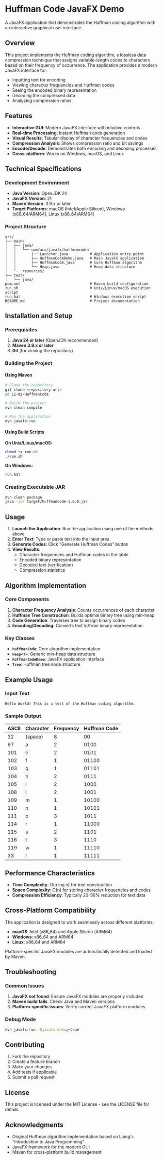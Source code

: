# Huffman Code JavaFX Demo

A JavaFX application that demonstrates the Huffman coding algorithm with an interactive graphical user interface.

## Overview

This project implements the Huffman coding algorithm, a lossless data compression technique that assigns variable-length codes to characters based on their frequency of occurrence. The application provides a modern JavaFX interface for:

- Inputting text for encoding
- Viewing character frequencies and Huffman codes
- Seeing the encoded binary representation
- Decoding the compressed data
- Analyzing compression ratios

## Features

- **Interactive GUI**: Modern JavaFX interface with intuitive controls
- **Real-time Processing**: Instant Huffman code generation
- **Visual Results**: Tabular display of character frequencies and codes
- **Compression Analysis**: Shows compression ratio and bit savings
- **Encode/Decode**: Demonstrates both encoding and decoding processes
- **Cross-platform**: Works on Windows, macOS, and Linux

## Technical Specifications

### Development Environment
- **Java Version**: OpenJDK 24
- **JavaFX Version**: 21
- **Maven Version**: 3.9.x or later
- **Target Platforms**: macOS (Intel/Apple Silicon), Windows (x86_64/ARM64), Linux (x86_64/ARM64)

### Project Structure
```
src/
├── main/
│   ├── java/
│   │   └── com/acu/javafx/huffmancode/
│   │       ├── Launcher.java          # Application entry point
│   │       ├── HuffmanCodeDemo.java   # Main JavaFX application
│   │       ├── HuffmanCode.java       # Core Huffman algorithm
│   │       └── Heap.java              # Heap data structure
│   └── resources/
├── test/
│   └── java/
pom.xml                                # Maven build configuration
run.sh                                 # Unix/Linux/macOS execution script
run.bat                                # Windows execution script
README.md                              # Project documentation
```

## Installation and Setup

### Prerequisites
1. **Java 24 or later** (OpenJDK recommended)
2. **Maven 3.9.x or later**
3. **Git** (for cloning the repository)

### Building the Project

#### Using Maven
```bash
# Clone the repository
git clone <repository-url>
cd 11-02-HuffmanCode

# Build the project
mvn clean compile

# Run the application
mvn javafx:run
```

#### Using Build Scripts

**On Unix/Linux/macOS:**
```bash
chmod +x run.sh
./run.sh
```

**On Windows:**
```cmd
run.bat
```

### Creating Executable JAR
```bash
mvn clean package
java -jar target/huffmancode-1.0.0.jar
```

## Usage

1. **Launch the Application**: Run the application using one of the methods above
2. **Enter Text**: Type or paste text into the input area
3. **Generate Codes**: Click "Generate Huffman Codes" button
4. **View Results**: 
   - Character frequencies and Huffman codes in the table
   - Encoded binary representation
   - Decoded text (verification)
   - Compression statistics

## Algorithm Implementation

### Core Components

1. **Character Frequency Analysis**: Counts occurrences of each character
2. **Huffman Tree Construction**: Builds optimal binary tree using min-heap
3. **Code Generation**: Traverses tree to assign binary codes
4. **Encoding/Decoding**: Converts text to/from binary representation

### Key Classes

- **`HuffmanCode`**: Core algorithm implementation
- **`Heap<T>`**: Generic min-heap data structure
- **`HuffmanCodeDemo`**: JavaFX application interface
- **`Tree`**: Huffman tree node structure

## Example Usage

### Input Text
```
Hello World! This is a test of the Huffman coding algorithm.
```

### Sample Output
| ASCII | Character | Frequency | Huffman Code |
|-------|-----------|-----------|--------------|
| 32    | (space)   | 8         | 00           |
| 97    | a         | 2         | 0100         |
| 101   | e         | 2         | 0101         |
| 102   | f         | 1         | 01100        |
| 103   | g         | 1         | 01101        |
| 104   | h         | 2         | 0111         |
| 105   | i         | 2         | 1000         |
| 108   | l         | 2         | 1001         |
| 109   | m         | 1         | 10100        |
| 110   | n         | 1         | 10101        |
| 111   | o         | 3         | 1011         |
| 114   | r         | 1         | 11000        |
| 115   | s         | 2         | 1101         |
| 116   | t         | 3         | 1110         |
| 119   | w         | 1         | 11110        |
| 33    | !         | 1         | 11111        |

## Performance Characteristics

- **Time Complexity**: O(n log n) for tree construction
- **Space Complexity**: O(n) for storing character frequencies and codes
- **Compression Efficiency**: Typically 20-50% reduction for text data

## Cross-Platform Compatibility

The application is designed to work seamlessly across different platforms:

- **macOS**: Intel (x86_64) and Apple Silicon (ARM64)
- **Windows**: x86_64 and ARM64
- **Linux**: x86_64 and ARM64

Platform-specific JavaFX modules are automatically detected and loaded by Maven.

## Troubleshooting

### Common Issues

1. **JavaFX not found**: Ensure JavaFX modules are properly included
2. **Maven build fails**: Check Java and Maven versions
3. **Platform-specific issues**: Verify correct JavaFX platform modules

### Debug Mode
```bash
mvn javafx:run -Djavafx.debug=true
```

## Contributing

1. Fork the repository
2. Create a feature branch
3. Make your changes
4. Add tests if applicable
5. Submit a pull request

## License

This project is licensed under the MIT License - see the LICENSE file for details.

## Acknowledgments

- Original Huffman algorithm implementation based on Liang's "Introduction to Java Programming"
- JavaFX framework for the modern GUI
- Maven for cross-platform build management
